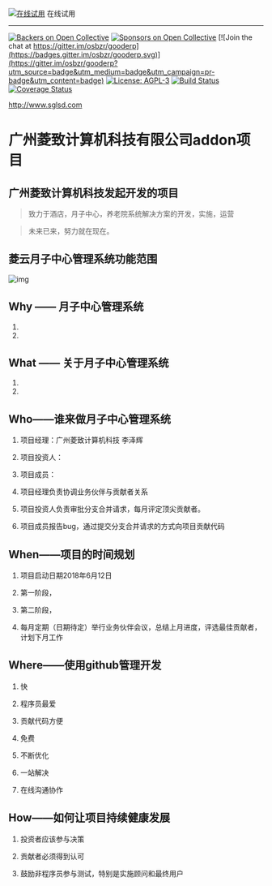 ﻿[![在线试用](http://www.gooderp.org/logo.png)](http://demo.gooderp.org:8888/login?db=demo&login=demo&key=demo) 在线试用

----
[![Backers on Open Collective](https://opencollective.com/gooderp_addons/backers/badge.svg)](#backers) [![Sponsors on Open Collective](https://opencollective.com/gooderp_addons/sponsors/badge.svg)](#sponsors) [![Join the chat at https://gitter.im/osbzr/gooderp](https://badges.gitter.im/osbzr/gooderp.svg)](https://gitter.im/osbzr/gooderp?utm_source=badge&utm_medium=badge&utm_campaign=pr-badge&utm_content=badge)
[![License: AGPL-3](https://img.shields.io/badge/licence-AGPL--3-blue.svg)](http://www.gnu.org/licenses/agpl-3.0-standalone.html)
[![Build Status](https://travis-ci.org/osbzr/gooderp_addons.svg?branch=master)](https://travis-ci.org/osbzr/gooderp_addons)
[![Coverage Status](https://coveralls.io/repos/github/osbzr/gooderp_addons/badge.svg?branch=master)](https://coveralls.io/github/osbzr/gooderp_addons?branch=master)

http://www.sglsd.com

# 广州菱致计算机科技有限公司addon项目


## 广州菱致计算机科技发起开发的项目

> 致力于酒店，月子中心，养老院系统解决方案的开发，实施，运营

> 未来已来，努力就在现在。


## 菱云月子中心管理系统功能范围

![img](https://static.oschina.net/uploads/space/2017/0602/002744_3Xms_1401104.png)

## Why —— 月子中心管理系统

1. 

2. 


## What —— 关于月子中心管理系统

1.  

2.  



## Who——谁来做月子中心管理系统

1. 项目经理：广州菱致计算机科技 李泽辉

2. 项目投资人：

3. 项目成员：

4. 项目经理负责协调业务伙伴与贡献者关系

5. 项目投资人负责审批分支合并请求，每月评定顶尖贡献者。

6. 项目成员报告bug，通过提交分支合并请求的方式向项目贡献代码

## When——项目的时间规划

1. 项目启动日期2018年6月12日

2. 第一阶段，

3. 第二阶段，

4. 每月定期（日期待定）举行业务伙伴会议，总结上月进度，评选最佳贡献者，计划下月工作

## Where——使用github管理开发

1. 快

2. 程序员最爱

3. 贡献代码方便

4. 免费

5. 不断优化

6. 一站解决

7. 在线沟通协作

## How——如何让项目持续健康发展

1. 投资者应该参与决策

2. 贡献者必须得到认可

3. 鼓励非程序员参与测试，特别是实施顾问和最终用户



